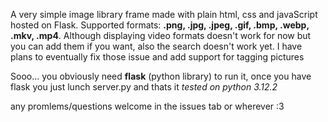 A very simple image library frame made with plain html, css and javaScript hosted on Flask.
Supported formats: **.png, .jpg, .jpeg, .gif, .bmp, .webp, .mkv, .mp4**.
Although displaying video formats doesn't work for now but you can add them if you want,
also the search doesn't work yet.
I have plans to eventually fix those issue and add support for tagging pictures

Sooo... you obviously need **flask** (python library) to run it,
once you have flask you just lunch server.py and thats it
*tested on python 3.12.2*

any promlems/questions welcome in the issues tab or wherever :3
